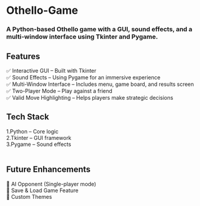 # Othello-Game
<html>
<h3>A Python-based Othello game with a GUI, sound effects, and a multi-window interface using Tkinter and Pygame.</h3>
 <h2>Features</h2>
 <p>
✅ Interactive GUI – Built with Tkinter</br>
✅ Sound Effects – Using Pygame for an immersive experience</br>
✅ Multi-Window Interface – Includes menu, game board, and results screen</br>
✅ Two-Player Mode – Play against a friend</br>
✅ Valid Move Highlighting – Helps players make strategic decisions</br>
</hr>
<h2>Tech Stack</h2>
1.Python – Core logic</br>
2.Tkinter – GUI framework</br>
3.Pygame – Sound effects</br>
</br>
<h2>Future Enhancements</h2>
🔹 AI Opponent (Single-player mode)</br>
🔹 Save & Load Game Feature </br>
🔹 Custom Themes</br>
</html>
